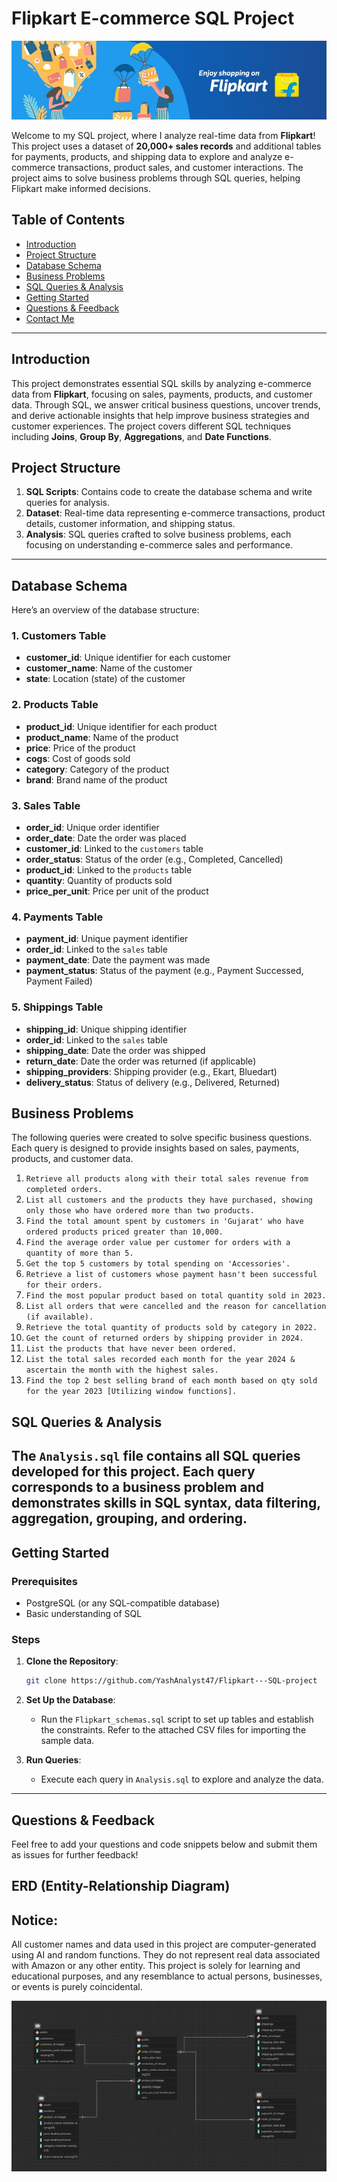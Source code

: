 
# Flipkart E-commerce SQL Project

![Project Banner Placeholder](https://github.com/YashAnalyst47/Flipkart---SQL-project/blob/main/flipkart.jpg)

Welcome to my SQL project, where I analyze real-time data from **Flipkart**! This project uses a dataset of **20,000+ sales records** and additional tables for payments, products, and shipping data to explore and analyze e-commerce transactions, product sales, and customer interactions. The project aims to solve business problems through SQL queries, helping Flipkart make informed decisions.

## Table of Contents
- [Introduction](#introduction)
- [Project Structure](#project-structure)
- [Database Schema](#database-schema)
- [Business Problems](#business-problems)
- [SQL Queries & Analysis](#sql-queries--analysis)
- [Getting Started](#getting-started)
- [Questions & Feedback](#questions--feedback)
- [Contact Me](#contact-me)

---

## Introduction

This project demonstrates essential SQL skills by analyzing e-commerce data from **Flipkart**, focusing on sales, payments, products, and customer data. Through SQL, we answer critical business questions, uncover trends, and derive actionable insights that help improve business strategies and customer experiences. The project covers different SQL techniques including **Joins**, **Group By**, **Aggregations**, and **Date Functions**.

## Project Structure

1. **SQL Scripts**: Contains code to create the database schema and write queries for analysis.
2. **Dataset**: Real-time data representing e-commerce transactions, product details, customer information, and shipping status.
3. **Analysis**: SQL queries crafted to solve business problems, each focusing on understanding e-commerce sales and performance.

---

## Database Schema

Here’s an overview of the database structure:

### 1. **Customers Table**
- **customer_id**: Unique identifier for each customer
- **customer_name**: Name of the customer
- **state**: Location (state) of the customer

### 2. **Products Table**
- **product_id**: Unique identifier for each product
- **product_name**: Name of the product
- **price**: Price of the product
- **cogs**: Cost of goods sold
- **category**: Category of the product
- **brand**: Brand name of the product

### 3. **Sales Table**
- **order_id**: Unique order identifier
- **order_date**: Date the order was placed
- **customer_id**: Linked to the `customers` table
- **order_status**: Status of the order (e.g., Completed, Cancelled)
- **product_id**: Linked to the `products` table
- **quantity**: Quantity of products sold
- **price_per_unit**: Price per unit of the product

### 4. **Payments Table**
- **payment_id**: Unique payment identifier
- **order_id**: Linked to the `sales` table
- **payment_date**: Date the payment was made
- **payment_status**: Status of the payment (e.g., Payment Successed, Payment Failed)

### 5. **Shippings Table**
- **shipping_id**: Unique shipping identifier
- **order_id**: Linked to the `sales` table
- **shipping_date**: Date the order was shipped
- **return_date**: Date the order was returned (if applicable)
- **shipping_providers**: Shipping provider (e.g., Ekart, Bluedart)
- **delivery_status**: Status of delivery (e.g., Delivered, Returned)

## Business Problems

The following queries were created to solve specific business questions. Each query is designed to provide insights based on sales, payments, products, and customer data.

1. `Retrieve all products along with their total sales revenue from completed orders.`
2. `List all customers and the products they have purchased, showing only those who have ordered more than two products.`
3. `Find the total amount spent by customers in 'Gujarat' who have ordered products priced greater than 10,000.`
4. `Find the average order value per customer for orders with a quantity of more than 5.`
5. `Get the top 5 customers by total spending on 'Accessories'.`
6. `Retrieve a list of customers whose payment hasn't been successful for their orders.`
7. `Find the most popular product based on total quantity sold in 2023.`
8. `List all orders that were cancelled and the reason for cancellation (if available).`
9. `Retrieve the total quantity of products sold by category in 2022.`
10. `Get the count of returned orders by shipping provider in 2024.`
11. `List the products that have never been ordered.`
12. `List the total sales recorded each month for the year 2024 & ascertain the month with the highest sales.`
13. `Find the top 2 best selling brand of each month based on qty sold for the year 2023 [Utilizing window functions].`
   
## SQL Queries & Analysis

The `Analysis.sql` file contains all SQL queries developed for this project. Each query corresponds to a business problem and demonstrates skills in SQL syntax, data filtering, aggregation, grouping, and ordering.
---

## Getting Started

### Prerequisites
- PostgreSQL (or any SQL-compatible database)
- Basic understanding of SQL

### Steps
1. **Clone the Repository**:
   ```bash
   git clone https://github.com/YashAnalyst47/Flipkart---SQL-project
   ```
2. **Set Up the Database**:
   - Run the `Flipkart_schemas.sql` script to set up tables and establish the constraints. Refer to the attached CSV files for importing the sample data.

3. **Run Queries**:
   - Execute each query in `Analysis.sql` to explore and analyze the data.

---

## Questions & Feedback

Feel free to add your questions and code snippets below and submit them as issues for further feedback!


## ERD (Entity-Relationship Diagram)

## Notice:
All customer names and data used in this project are computer-generated using AI and random
functions. They do not represent real data associated with Amazon or any other entity. This
project is solely for learning and educational purposes, and any resemblance to actual persons,
businesses, or events is purely coincidental.

![ERD Placeholder](https://github.com/YashAnalyst47/Flipkart---SQL-project/blob/main/Flipkart%20ERD%20diagram.png)

